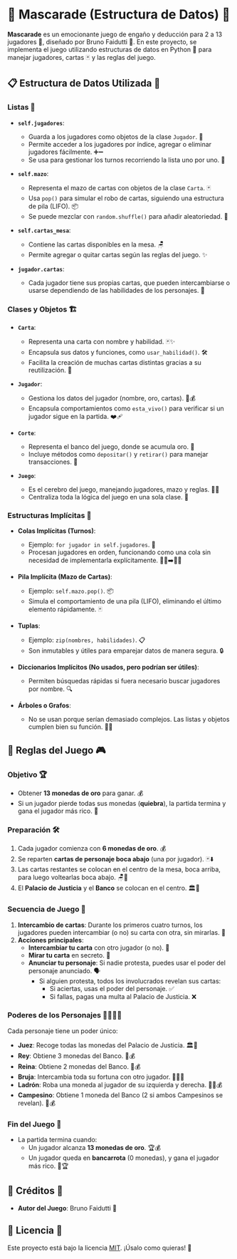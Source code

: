 # 🎴 **Mascarade** (Estructura de Datos) 🤖

**Mascarade** es un emocionante juego de engaño y deducción para 2 a 13 jugadores 👥, diseñado por Bruno Faidutti 🎩. En este proyecto, se implementa el juego utilizando estructuras de datos en Python 🐍 para manejar jugadores, cartas 🃏 y las reglas del juego.

## 📋 **Estructura de Datos Utilizada** 🧠

### **Listas** 📂
- **`self.jugadores`**:  
  - Guarda a los jugadores como objetos de la clase `Jugador`. 👤  
  - Permite acceder a los jugadores por índice, agregar o eliminar jugadores fácilmente. ➕➖  
  - Se usa para gestionar los turnos recorriendo la lista uno por uno. 🔁  

- **`self.mazo`**:  
  - Representa el mazo de cartas con objetos de la clase `Carta`. 🃏  
  - Usa `pop()` para simular el robo de cartas, siguiendo una estructura de pila (LIFO). 📦  
  - Se puede mezclar con `random.shuffle()` para añadir aleatoriedad. 🎲  

- **`self.cartas_mesa`**:  
  - Contiene las cartas disponibles en la mesa. 🪑  
  - Permite agregar o quitar cartas según las reglas del juego. ✨  

- **`jugador.cartas`**:  
  - Cada jugador tiene sus propias cartas, que pueden intercambiarse o usarse dependiendo de las habilidades de los personajes. 🔄  

### **Clases y Objetos** 🏗️

- **`Carta`**:  
  - Representa una carta con nombre y habilidad. 🃏✨  
  - Encapsula sus datos y funciones, como `usar_habilidad()`. 🛠️  
  - Facilita la creación de muchas cartas distintas gracias a su reutilización. 🔄  

- **`Jugador`**:  
  - Gestiona los datos del jugador (nombre, oro, cartas). 👤💰  
  - Encapsula comportamientos como `esta_vivo()` para verificar si un jugador sigue en la partida. ❤️‍🩹  

- **`Corte`**:  
  - Representa el banco del juego, donde se acumula oro. 🏦  
  - Incluye métodos como `depositar()` y `retirar()` para manejar transacciones. 💸  

- **`Juego`**:  
  - Es el cerebro del juego, manejando jugadores, mazo y reglas. 🧠🎲  
  - Centraliza toda la lógica del juego en una sola clase. 🔗  

### **Estructuras Implícitas** 🌟

- **Colas Implícitas (Turnos)**:  
  - Ejemplo: `for jugador in self.jugadores`. 🔁  
  - Procesan jugadores en orden, funcionando como una cola sin necesidad de implementarla explícitamente. 🚶‍♂️➡️🚶‍♀️  

- **Pila Implícita (Mazo de Cartas)**:  
  - Ejemplo: `self.mazo.pop()`. 📦  
  - Simula el comportamiento de una pila (LIFO), eliminando el último elemento rápidamente. 🃏  

- **Tuplas**:  
  - Ejemplo: `zip(nombres, habilidades)`. 📋  
  - Son inmutables y útiles para emparejar datos de manera segura. 🔒  

- **Diccionarios Implícitos (No usados, pero podrían ser útiles)**:  
  - Permiten búsquedas rápidas si fuera necesario buscar jugadores por nombre. 🔍  

- **Árboles o Grafos**:  
  - No se usan porque serían demasiado complejos. Las listas y objetos cumplen bien su función. 🌳❌  

## 📜 **Reglas del Juego** 🎮

### **Objetivo** 🏆
- Obtener **13 monedas de oro** para ganar. 💰  
- Si un jugador pierde todas sus monedas (**quiebra**), la partida termina y gana el jugador más rico. 🏅  

### **Preparación** 🛠️
1. Cada jugador comienza con **6 monedas de oro**. 💰  
2. Se reparten **cartas de personaje boca abajo** (una por jugador). 🃏⬇️  
3. Las cartas restantes se colocan en el centro de la mesa, boca arriba, para luego voltearlas boca abajo. 🪑🔄  
4. El **Palacio de Justicia** y el **Banco** se colocan en el centro. 🏛️🏦  

### **Secuencia de Juego** 🎲
1. **Intercambio de cartas**: Durante los primeros cuatro turnos, los jugadores pueden intercambiar (o no) su carta con otra, sin mirarlas. 🔄  
2. **Acciones principales**:
   - **Intercambiar tu carta** con otro jugador (o no). 🔄  
   - **Mirar tu carta** en secreto. 👀  
   - **Anunciar tu personaje**: Si nadie protesta, puedes usar el poder del personaje anunciado. 🗣️  
     - Si alguien protesta, todos los involucrados revelan sus cartas:  
       - Si aciertas, usas el poder del personaje. ✅  
       - Si fallas, pagas una multa al Palacio de Justicia. ❌  

### **Poderes de los Personajes** 🦸‍♂️🦸‍♀️
Cada personaje tiene un poder único:
- **Juez**: Recoge todas las monedas del Palacio de Justicia. 🏛️💸  
- **Rey**: Obtiene 3 monedas del Banco. 👑💰  
- **Reina**: Obtiene 2 monedas del Banco. 👸💰  
- **Bruja**: Intercambia toda su fortuna con otro jugador. 🧙‍♀️🔄  
- **Ladrón**: Roba una moneda al jugador de su izquierda y derecha. 🦹‍♂️💰  
- **Campesino**: Obtiene 1 moneda del Banco (2 si ambos Campesinos se revelan). 🚜💰  

### **Fin del Juego** 🏁
- La partida termina cuando:
  - Un jugador alcanza **13 monedas de oro**. 🏆💰  
  - Un jugador queda en **bancarrota** (0 monedas), y gana el jugador más rico. 💸🏆  

## 🙏 **Créditos** 🌟
- **Autor del Juego**: Bruno Faidutti 🎩  

## 📜 **Licencia** 📄
Este proyecto está bajo la licencia [MIT](LICENSE). ¡Úsalo como quieras! 🚀  
